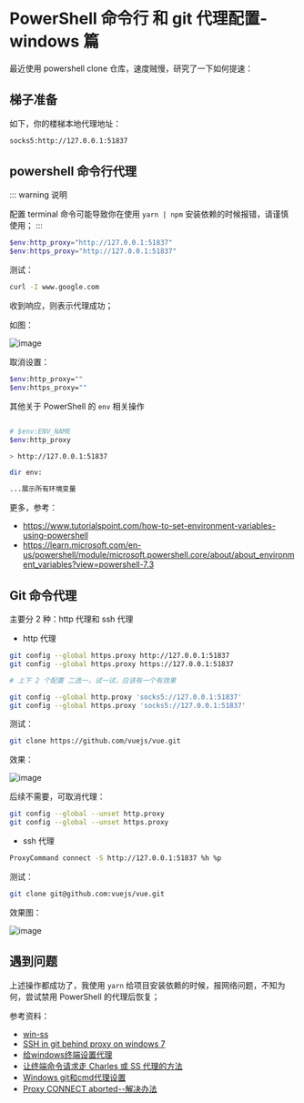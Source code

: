 # PowerShell 命令行 和 git 代理配置-windows 篇

最近使用 powershell clone 仓库，速度贼慢，研究了一下如何提速：



## 梯子准备

如下，你的楼梯本地代理地址：

```sh
socks5:http://127.0.0.1:51837
```



## powershell 命令行代理

::: warning 说明

配置 terminal 命令可能导致你在使用 `yarn | npm` 安装依赖的时候报错，请谨慎使用；
:::


```ps1
$env:http_proxy="http://127.0.0.1:51837"
$env:https_proxy="http://127.0.0.1:51837"
```

测试：

```sh
curl -I www.google.com
```

收到响应，则表示代理成功；

如图：

![image](https://github.com/Jsmond2016/blog/assets/25282180/4ecf3637-65c2-4fe9-89c0-4976797e19fd)

取消设置：

```sh
$env:http_proxy=""
$env:https_proxy=""
```


其他关于 PowerShell 的 `env` 相关操作

```sh

# $env:ENV_NAME
$env:http_proxy

> http://127.0.0.1:51837

dir env:

...展示所有环境变量

```

更多，参考：

- https://www.tutorialspoint.com/how-to-set-environment-variables-using-powershell
- https://learn.microsoft.com/en-us/powershell/module/microsoft.powershell.core/about/about_environment_variables?view=powershell-7.3


## Git 命令代理

主要分 2 种：http 代理和 ssh 代理

- http 代理

```sh
git config --global https.proxy http://127.0.0.1:51837
git config --global https.proxy https://127.0.0.1:51837

# 上下 2 个配置 二选一，试一试，应该有一个有效果

git config --global http.proxy 'socks5://127.0.0.1:51837' 
git config --global https.proxy 'socks5://127.0.0.1:51837'
```

测试：

```sh
git clone https://github.com/vuejs/vue.git
```

效果：

![image](https://github.com/Jsmond2016/blog/assets/25282180/7d287254-2134-421c-ac17-9cc625cfba4b)



后续不需要，可取消代理：

```sh
git config --global --unset http.proxy
git config --global --unset https.proxy
```


- ssh 代理

```sh
ProxyCommand connect -S http://127.0.0.1:51837 %h %p
```

测试：

```sh
git clone git@github.com:vuejs/vue.git
```

效果图：

![image](https://github.com/Jsmond2016/blog/assets/25282180/1012af44-d94b-4e58-b62a-f0e63803945d)


## 遇到问题

上述操作都成功了，我使用 `yarn` 给项目安装依赖的时候，报网络问题，不知为何，尝试禁用 PowerShell 的代理后恢复；


参考资料：


- [win-ss](https://gist.github.com/dreamlu/cf7cbc0b8329ac145fa44342d6a1c01d)
- [SSH in git behind proxy on windows 7](https://stackoverflow.com/questions/5103083/ssh-in-git-behind-proxy-on-windows-7)
- [给windows终端设置代理](https://juejin.cn/post/7130206938919927838)
- [让终端命令请求走 Charles 或 SS 代理的方法](https://blog.devhitao.com/2018/08/23/mac-terminal-proxy)
- [Windows git和cmd代理设置](https://www.jianshu.com/p/b9047a59ffc9)
- [Proxy CONNECT aborted--解决办法](https://zhuanlan.zhihu.com/p/620877553)